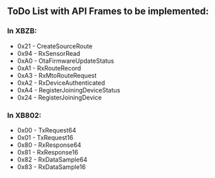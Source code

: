 ## ToDo List with API Frames to be implemented:

### In XBZB:
- 0x21 - CreateSourceRoute
- 0x94 - RxSensorRead
- 0xA0 - OtaFirmwareUpdateStatus
- 0xA1 - RxRouteRecord
- 0xA3 - RxMtoRouteRequest
- 0xA2 - RxDeviceAuthenticated
- 0xA4 - RegisterJoiningDeviceStatus
- 0x24 - RegisterJoiningDevice

### In XB802:
- 0x00 - TxRequest64
- 0x01 - TxRequest16
- 0x80 - RxResponse64
- 0x81 - RxResponse16
- 0x82 - RxDataSample64
- 0x83 - RxDataSample16